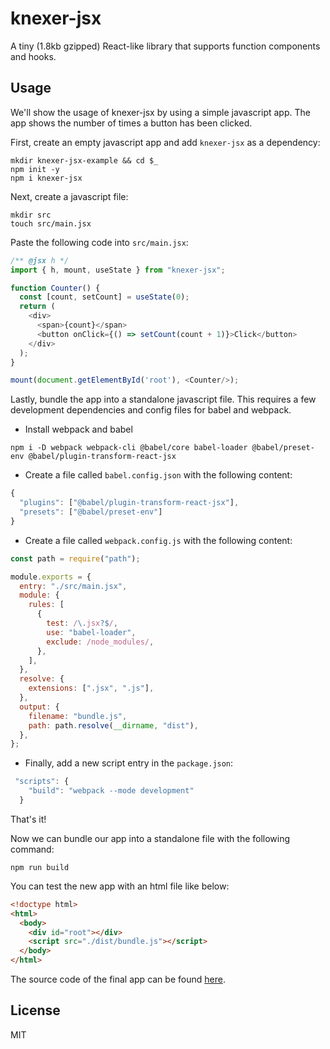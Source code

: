 # knexer-jsx

A tiny (1.8kb gzipped) React-like library that supports function components and hooks.

## Usage

We'll show the usage of knexer-jsx by using a simple javascript app. The app shows the number of times a button has been clicked.

First, create an empty javascript app and add `knexer-jsx` as a dependency:

```
mkdir knexer-jsx-example && cd $_
npm init -y
npm i knexer-jsx
```

Next, create a javascript file:

```
mkdir src
touch src/main.jsx
```

Paste the following code into `src/main.jsx`:

```js
/** @jsx h */
import { h, mount, useState } from "knexer-jsx";

function Counter() {
  const [count, setCount] = useState(0);
  return (
    <div>
      <span>{count}</span>
      <button onClick={() => setCount(count + 1)}>Click</button>
    </div>
  );
}

mount(document.getElementById('root'), <Counter/>);
```

Lastly, bundle the app into a standalone javascript file. This requires a few development dependencies and config files for babel and webpack.

- Install webpack and babel

```
npm i -D webpack webpack-cli @babel/core babel-loader @babel/preset-env @babel/plugin-transform-react-jsx
```

- Create a file called `babel.config.json` with the following content:

```js
{
  "plugins": ["@babel/plugin-transform-react-jsx"],
  "presets": ["@babel/preset-env"]
}
```

- Create a file called `webpack.config.js` with the following content:

```js
const path = require("path");

module.exports = {
  entry: "./src/main.jsx",
  module: {
    rules: [
      {
        test: /\.jsx?$/,
        use: "babel-loader",
        exclude: /node_modules/,
      },
    ],
  },
  resolve: {
    extensions: [".jsx", ".js"],
  },
  output: {
    filename: "bundle.js",
    path: path.resolve(__dirname, "dist"),
  },
};

```

- Finally, add a new script entry in the `package.json`:
```js
 "scripts": {
    "build": "webpack --mode development"
  }
```

That's it!

Now we can bundle our app into a standalone file with the following command:
```
npm run build
```

You can test the new app with an html file like below:
```html
<!doctype html>
<html>
  <body>
    <div id="root"></div>
    <script src="./dist/bundle.js"></script>
  </body>
</html>
```

The source code of the final app can be found [here](https://github.com/fangwd/knexer-jsx/tree/master/example).


## License

MIT
